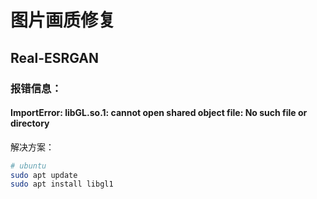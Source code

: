 
# 图片画质修复

## Real-ESRGAN

### 报错信息：
#### ImportError: libGL.so.1: cannot open shared object file: No such file or directory

解决方案：
```bash
# ubuntu
sudo apt update
sudo apt install libgl1
```
